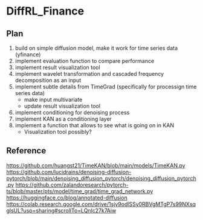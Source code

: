 # DiffRL_Finance

## Plan
1. build on simple diffusion model, make it work for time series data (yfinance)
2. implement evaluation function to compare performance
3. implement result visualization tool
4. implement wavelet transformation and cascaded frequency decomposition as an input
5. implement subtle details from TimeGrad (specifically for processign time series data)
    - make input multivariate
    - update result visualization tool
6. implement conditioning for denoising process
7. implement KAN as a conditioning layer
8. implement a function that allows to see what is going on in KAN
    - Visualization tool possibly?


## Reference
https://github.com/huangst21/TimeKAN/blob/main/models/TimeKAN.py
https://github.com/lucidrains/denoising-diffusion-pytorch/blob/main/denoising_diffusion_pytorch/denoising_diffusion_pytorch.py
https://github.com/zalandoresearch/pytorch-ts/blob/master/pts/model/time_grad/time_grad_network.py
https://huggingface.co/blog/annotated-diffusion
https://colab.research.google.com/drive/1sjy9odlSSy0RBVgMTgP7s99NXsqglsUL?usp=sharing#scrollTo=LQnlc27k7Aiw